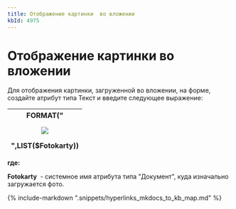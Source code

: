 ```yaml
---
title: Отображение картинки  во вложении
kbId: 4975
---
```


# Отображение картинки во вложении

Для отображения картинки, загруженной во вложении, на форме, создайте атрибут типа Текст и введите следующее выражение:

| FORMAT("<p><img src='/DocumentContent?id=document.{0}'/></p>",LIST($Fotokarty)) |
| --- |

**где:**

**Fotokarty**  - системное имя атрибута типа "Документ", куда изначально загружается фото.

{% include-markdown ".snippets/hyperlinks_mkdocs_to_kb_map.md" %}
